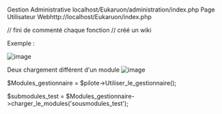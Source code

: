 #

Gestion Administrative localhost/Eukaruon/administration/index.php
Page Utilisateur Webhttp://localhost/Eukaruon/index.php

// fini de commenté chaque fonction 
// créé un wiki

Exemple :

![image](https://user-images.githubusercontent.com/9467611/136052482-6a6b2ac4-190b-4c44-92f1-2302d95eadf7.png)

Deux chargement différent d'un module
![image](https://user-images.githubusercontent.com/9467611/136200909-0873663f-9936-47d9-ad3c-9f38e2531c28.png)

$Modules_gestionnaire = $pilote->Utiliser_le_gestionnaire();

$submodules_test = $Modules_gestionnaire->charger_le_modules('sousmodules_test');
